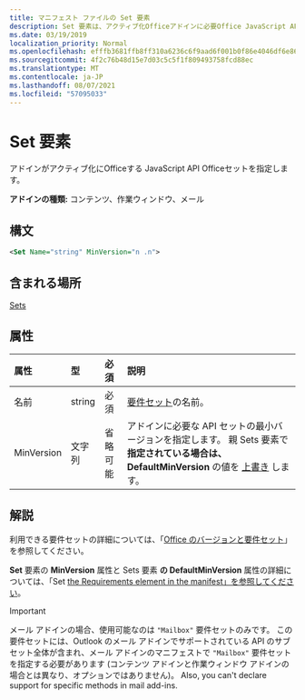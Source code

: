 ```yaml
---
title: マニフェスト ファイルの Set 要素
description: Set 要素は、アクティブ化Officeアドインに必要Office JavaScript API 要件セットを指定します。
ms.date: 03/19/2019
localization_priority: Normal
ms.openlocfilehash: efffb3681ffb8ff310a6236c6f9aad6f001b0f86e4046df6e867798302d66f5a
ms.sourcegitcommit: 4f2c76b48d15e7d03c5c5f1f809493758fcd88ec
ms.translationtype: MT
ms.contentlocale: ja-JP
ms.lasthandoff: 08/07/2021
ms.locfileid: "57095033"
---
```

# <a name="set-element"></a>Set 要素

アドインがアクティブ化にOfficeする JavaScript API Officeセットを指定します。

**アドインの種類:** コンテンツ、作業ウィンドウ、メール

## <a name="syntax"></a>構文

```XML
<Set Name="string" MinVersion="n .n">
```

## <a name="contained-in"></a>含まれる場所

[Sets](sets.md)

## <a name="attributes"></a>属性

|属性|型|必須|説明|
|:-----|:-----|:-----|:-----|
|名前|string|必須|[要件セット](../../develop/office-versions-and-requirement-sets.md)の名前。|
|MinVersion|文字列|省略可能|アドインに必要な API セットの最小バージョンを指定します。 親 Sets 要素で **指定されている場合は、DefaultMinVersion** の値を [上書き](sets.md) します。|

## <a name="remarks"></a>解説

利用できる要件セットの詳細については、「[Office のバージョンと要件セット](../../develop/office-versions-and-requirement-sets.md)」を参照してください。

**Set** 要素の **MinVersion** 属性と Sets 要素 **の DefaultMinVersion** 属性の詳細については、「Set [the Requirements element in the manifest」を参照してください](../../develop/specify-office-hosts-and-api-requirements.md#set-the-requirements-element-in-the-manifest)。

> [!IMPORTANT]
> メール アドインの場合、使用可能なのは `"Mailbox"` 要件セットのみです。 この要件セットには、Outlook のメール アドインでサポートされている API のサブセット全体が含まれ、メール アドインのマニフェストで `"Mailbox"` 要件セットを指定する必要があります (コンテンツ アドインと作業ウィンドウ アドインの場合とは異なり、オプションではありません)。 Also, you can't declare support for specific methods in mail add-ins.
